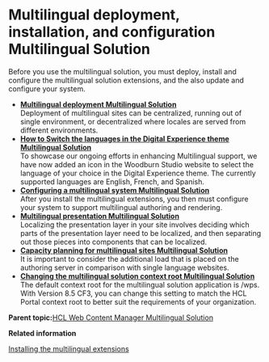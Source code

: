 # Multilingual deployment, installation, and configuration  Multilingual Solution

Before you use the multilingual solution, you must deploy, install and configure the multilingual solution extensions, and the also update and configure your system.

-   **[Multilingual deployment  Multilingual Solution](../wcm/wcm_mls_deploy.md)**  
Deployment of multilingual sites can be centralized, running out of single environment, or decentralized where locales are served from different environments.
-   **[How to Switch the languages in the Digital Experience theme Multilingual Solution](../wcm/wcm_switch_lang_portal_theme.md)**  
To showcase our ongoing efforts in enhancing Multilingual support, we have now added an icon in the Woodburn Studio website to select the language of your choice in the Digital Experience theme. The currently supported languages are English, French, and Spanish.
-   **[Configuring a multilingual system  Multilingual Solution](../wcm/wcm_mls_configure.md)**  
After you install the multilingual extensions, you then must configure your system to support multilingual authoring and rendering.
-   **[Multilingual presentation  Multilingual Solution](../wcm/wcm_mls_presentation.md)**  
Localizing the presentation layer in your site involves deciding which parts of the presentation layer need to be localized, and then separating out those pieces into components that can be localized.
-   **[Capacity planning for multilingual sites  Multilingual Solution](../wcm/wcm_mls_capacity.md)**  
It is important to consider the additional load that is placed on the authoring server in comparison with single language websites.
-   **[Changing the multilingual solution context root  Multilingual Solution](../wcm/wcm_mls_context_root.md)**  
The default context root for the multilingual solution application is /wps. With Version 8.5 CF3, you can change this setting to match the HCL Portal context root to better suit the requirements of your organization.

**Parent topic:**[HCL Web Content Manager Multilingual Solution](../wcm/wcm_mls.md)

**Related information**  


[Installing the multilingual extensions ](../wcm/wcm_mls_install.md)


